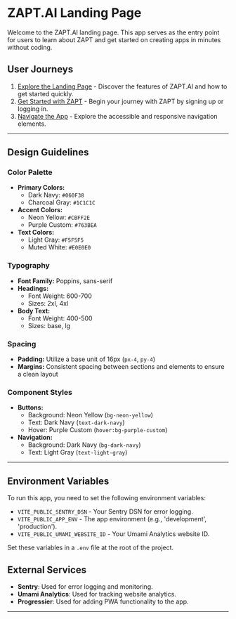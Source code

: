 # ZAPT.AI Landing Page

Welcome to the ZAPT.AI landing page. This app serves as the entry point for users to learn about ZAPT and get started on creating apps in minutes without coding.

## User Journeys

1. [Explore the Landing Page](docs/journeys/explore-landing-page.md) - Discover the features of ZAPT.AI and how to get started quickly.
2. [Get Started with ZAPT](docs/journeys/get-started.md) - Begin your journey with ZAPT by signing up or logging in.
3. [Navigate the App](docs/journeys/navigate-the-app.md) - Explore the accessible and responsive navigation elements.

---

## Design Guidelines

### Color Palette

- **Primary Colors:**
  - Dark Navy: `#060F38`
  - Charcoal Gray: `#1C1C1C`
- **Accent Colors:**
  - Neon Yellow: `#CBFF2E`
  - Purple Custom: `#763BEA`
- **Text Colors:**
  - Light Gray: `#F5F5F5`
  - Muted White: `#E0E0E0`

### Typography

- **Font Family:** Poppins, sans-serif
- **Headings:**
  - Font Weight: 600-700
  - Sizes: 2xl, 4xl
- **Body Text:**
  - Font Weight: 400-500
  - Sizes: base, lg

### Spacing

- **Padding:** Utilize a base unit of 16px (`px-4`, `py-4`)
- **Margins:** Consistent spacing between sections and elements to ensure a clean layout

### Component Styles

- **Buttons:**
  - Background: Neon Yellow (`bg-neon-yellow`)
  - Text: Dark Navy (`text-dark-navy`)
  - Hover: Purple Custom (`hover:bg-purple-custom`)
- **Navigation:**
  - Background: Dark Navy (`bg-dark-navy`)
  - Text: Light Gray (`text-light-gray`)

---

## Environment Variables

To run this app, you need to set the following environment variables:

- `VITE_PUBLIC_SENTRY_DSN` - Your Sentry DSN for error logging.
- `VITE_PUBLIC_APP_ENV` - The app environment (e.g., 'development', 'production').
- `VITE_PUBLIC_UMAMI_WEBSITE_ID` - Your Umami Analytics website ID.

Set these variables in a `.env` file at the root of the project.

## External Services

- **Sentry**: Used for error logging and monitoring.
- **Umami Analytics**: Used for tracking website analytics.
- **Progressier**: Used for adding PWA functionality to the app.

---